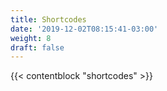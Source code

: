```yaml
---
title: Shortcodes
date: '2019-12-02T08:15:41-03:00'
weight: 8
draft: false
---
```


{{< contentblock "shortcodes" >}}
